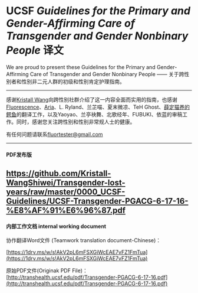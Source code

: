 # UCSF *Guidelines for the Primary and Gender-Affirming Care of Transgender and Gender Nonbinary People* 译文

We are proud to present these Guidelines for the Primary and Gender-Affirming Care of Transgender and Gender Nonbinary People 
—— 关于跨性别者和性别非二元人群的初级和性别肯定护理指南。

---

感谢[Kristall Wang](https://github.com/Kristall-WangShiwei)向跨性别社群介绍了这一内容全面而实用的指南，也感谢[Fluorescence](https://github.com/dy-octa)、[Aria](https://github.com/ariapuellamagica)、L. Ryland、兰芷喵、夏末微凉、TeH Ghost、[薛定猫养的鳄鱼](https://github.com/harry-gzcn)的翻译工作，以及Yaoyao、兰亭袂舞、北歌经年、FUBUKI、依蓝的审稿工作。同时，感谢您关注跨性别和性别非常规人士的健康。

有任何问题请联系[fluortester@gmail.com](mailto:fluortester@gmail.com)

---

#### PDF发布版

https://github.com/Kristall-WangShiwei/Transgender-lost-years/raw/master/0000_UCSF-Guidelines/UCSF-Transgender-PGACG-6-17-16-%E8%AF%91%E6%96%87.pdf
---

#### 内部工作文档 internal working document

协作翻译Word文件 (Teamwork translation document-Chinese)：

[https://1drv.ms/w/s!AkV2pL6mFSXGiWcEAE7vFZ1FmTua](https://1drv.ms/w/s!AkV2pL6mFSXGiWcEAE7vFZ1FmTua)

原始PDF文件(Originak PDF File)：
[http://transhealth.ucsf.edu/pdf/Transgender-PGACG-6-17-16.pdf](http://transhealth.ucsf.edu/pdf/Transgender-PGACG-6-17-16.pdf)
